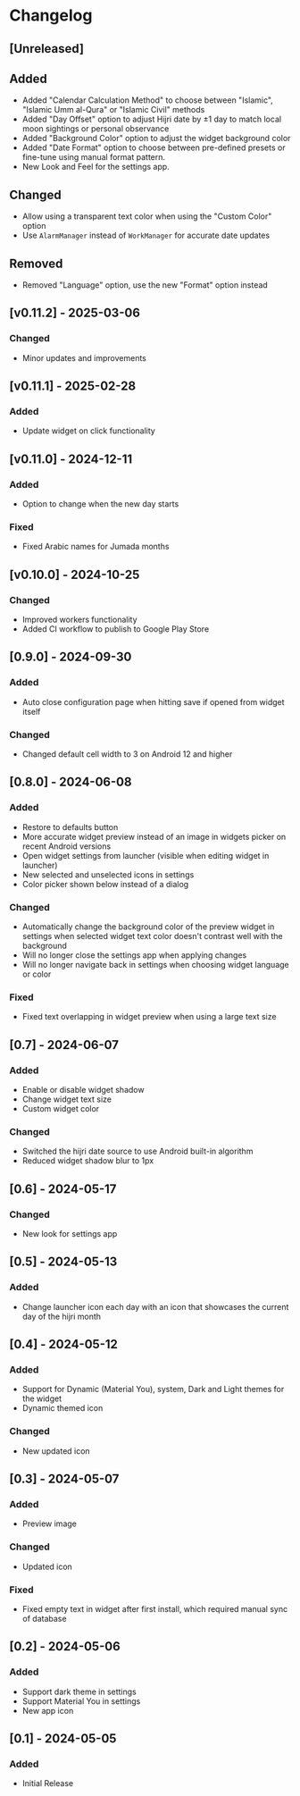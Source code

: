 # Changelog

## [Unreleased]

## Added

- Added "Calendar Calculation Method" to choose between "Islamic", "Islamic Umm al-Qura" or "Islamic Civil" methods
- Added "Day Offset" option to adjust Hijri date by ±1 day to match local moon sightings or personal observance
- Added "Background Color" option to adjust the widget background color
- Added "Date Format" option to choose between pre-defined presets or fine-tune using manual format pattern.
- New Look and Feel for the settings app.

## Changed

- Allow using a transparent text color when using the "Custom Color" option
- Use `AlarmManager` instead of `WorkManager` for accurate date updates

## Removed

- Removed "Language" option, use the new "Format" option instead

## [v0.11.2] - 2025-03-06

### Changed
- Minor updates and improvements

## [v0.11.1] - 2025-02-28

### Added
- Update widget on click functionality

## [v0.11.0] - 2024-12-11

### Added
- Option to change when the new day starts

### Fixed
- Fixed Arabic names for Jumada months

## [v0.10.0] - 2024-10-25

### Changed
- Improved workers functionality
- Added CI workflow to publish to Google Play Store

## [0.9.0] - 2024-09-30

### Added
- Auto close configuration page when hitting save if opened from widget itself

### Changed
- Changed default cell width to 3 on Android 12 and higher

## [0.8.0] - 2024-06-08

### Added
- Restore to defaults button
- More accurate widget preview instead of an image in widgets picker on recent Android versions
- Open widget settings from launcher (visible when editing widget in launcher)
- New selected and unselected icons in settings
- Color picker shown below instead of a dialog

### Changed
- Automatically change the background color of the preview widget in settings when selected widget text color doesn't contrast well with the background
- Will no longer close the settings app when applying changes
- Will no longer navigate back in settings when choosing widget language or color

### Fixed
- Fixed text overlapping in widget preview when using a large text size

## [0.7] - 2024-06-07

### Added
- Enable or disable widget shadow
- Change widget text size
- Custom widget color

### Changed
- Switched the hijri date source to use Android built-in algorithm
- Reduced widget shadow blur to 1px

## [0.6] - 2024-05-17

### Changed
- New look for settings app

## [0.5] - 2024-05-13

### Added
- Change launcher icon each day with an icon that showcases the current day of the hijri month

## [0.4] - 2024-05-12

### Added
- Support for Dynamic (Material You), system, Dark and Light themes for the widget
- Dynamic themed icon

### Changed
- New updated icon

## [0.3] - 2024-05-07

### Added
- Preview image

### Changed
- Updated icon

### Fixed
- Fixed empty text in widget after first install, which required manual sync of database

## [0.2] - 2024-05-06

### Added
- Support dark theme in settings
- Support Material You in settings
- New app icon

## [0.1] - 2024-05-05

### Added
- Initial Release
